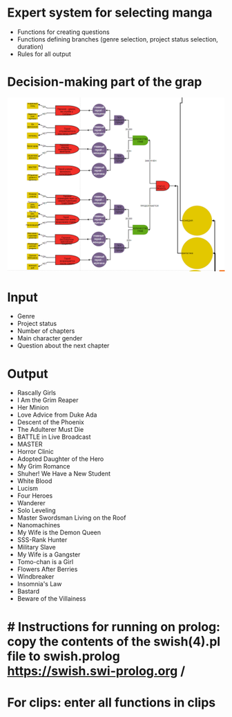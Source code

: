 # Expert system for selecting manga
- Functions for creating questions
- Functions defining branches (genre selection, project status selection, duration)
- Rules for all output
# Decision-making part of the grap
![img.png](..%2F..%2Fassets%2Fimg.png)

# Input
- Genre
- Project status
- Number of chapters
- Main character gender
- Question about the next chapter

# Output
- Rascally Girls
- I Am the Grim Reaper
- Her Minion
- Love Advice from Duke Ada
- Descent of the Phoenix
- The Adulterer Must Die
- BATTLE in Live Broadcast
- MASTER
- Horror Clinic
- Adopted Daughter of the Hero
- My Grim Romance
- Shuher! We Have a New Student
- White Blood
- Lucism
- Four Heroes
- Wanderer
- Solo Leveling
- Master Swordsman Living on the Roof
- Nanomachines
- My Wife is the Demon Queen
- SSS-Rank Hunter
- Military Slave
- My Wife is a Gangster
- Tomo-chan is a Girl
- Flowers After Berries
- Windbreaker
- Insomnia's Law
- Bastard
- Beware of the Villainess
# # Instructions for running on prolog: copy the contents of the swish(4).pl file to swish.prolog https://swish.swi-prolog.org /
# For clips: enter all functions in clips
